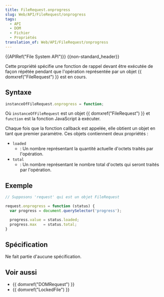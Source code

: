 ```yaml
---
title: FileRequest.onprogress
slug: Web/API/FileRequest/onprogress
tags:
  - API
  - DOM
  - Fichier
  - Propriétés
translation_of: Web/API/FileRequest/onprogress
---
```

{{APIRef("File System API")}} {{non-standard_header}}

Cette propriété spécifie une fonction de rappel devant être exécutée de façon répétée pendant que l'opération représentée par un objet  {{ domxref("FileRequest") }} est en cours.

## Syntaxe

```js
instanceOfFileRequest.onprogress = function;
```

Où `instanceOfFileRequest` est un objet {{ domxref("FileRequest") }} et `function` est la fonction JavaScript à exécuter.

Chaque fois que la fonction callback est appelée, elle obtient un objet en tant que premier paramètre. Ces objets contiennent deux propriétés :

- `loaded`
  - : Un nombre représentant la quantité actuelle d'octets traités par l'opération.
- `total`
  - : Un nombre représentant le nombre total d'octets qui seront traités par l'opération.

## Exemple

```js
// Supposons 'request' qui est un objet FileRequest

request.onprogress = function (status) {
  var progress = document.querySelector('progress');

  progress.value = status.loaded;
  progress.max   = status.total;
}
```

## Spécification

Ne fait partie d'aucune spécification.

## Voir aussi

- {{ domxref("DOMRequest") }}
- {{ domxref("LockedFile") }}

